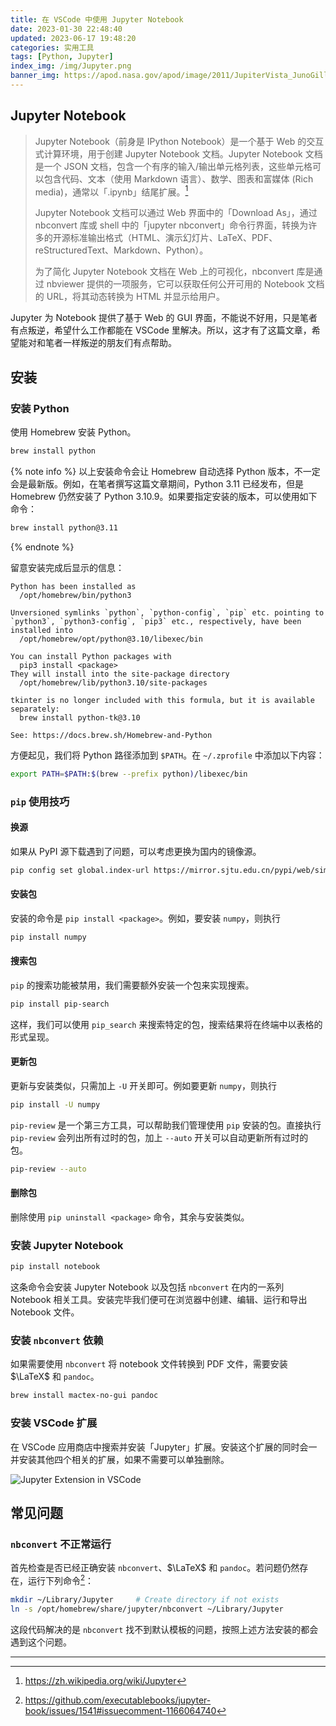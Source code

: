 ```yaml
---
title: 在 VSCode 中使用 Jupyter Notebook
date: 2023-01-30 22:48:40
updated: 2023-06-17 19:48:20
categories: 实用工具
tags: [Python, Jupyter]
index_img: /img/Jupyter.png
banner_img: https://apod.nasa.gov/apod/image/2011/JupiterVista_JunoGill_3688.jpg
---
```


## Jupyter Notebook

> Jupyter Notebook（前身是 IPython Notebook）是一个基于 Web 的交互式计算环境，用于创建 Jupyter Notebook 文档。Jupyter Notebook 文档是一个 JSON 文档，包含一个有序的输入/输出单元格列表，这些单元格可以包含代码、文本（使用 Markdown 语言）、数学、图表和富媒体 (Rich media)，通常以「.ipynb」结尾扩展。[^1]
>
> Jupyter Notebook 文档可以通过 Web 界面中的「Download As」，通过 nbconvert 库或 shell 中的「jupyter nbconvert」命令行界面，转换为许多的开源标准输出格式（HTML、演示幻灯片、LaTeX、PDF、reStructuredText、Markdown、Python）。
>
> 为了简化 Jupyter Notebook 文档在 Web 上的可视化，nbconvert 库是通过 nbviewer 提供的一项服务，它可以获取任何公开可用的 Notebook 文档的 URL，将其动态转换为 HTML 并显示给用户。

Jupyter 为 Notebook 提供了基于 Web 的 GUI 界面，不能说不好用，只是笔者有点叛逆，希望什么工作都能在 VSCode 里解决。所以，这才有了这篇文章，希望能对和笔者一样叛逆的朋友们有点帮助。

## 安装

### 安装 Python

使用 Homebrew 安装 Python。

```sh
brew install python
```

{% note info %}
以上安装命令会让 Homebrew 自动选择 Python 版本，不一定会是最新版。例如，在笔者撰写这篇文章期间，Python 3.11 已经发布，但是 Homebrew 仍然安装了 Python 3.10.9。如果要指定安装的版本，可以使用如下命令：

```sh
brew install python@3.11
```
{% endnote %}

留意安装完成后显示的信息：

```text
Python has been installed as
  /opt/homebrew/bin/python3

Unversioned symlinks `python`, `python-config`, `pip` etc. pointing to
`python3`, `python3-config`, `pip3` etc., respectively, have been installed into
  /opt/homebrew/opt/python@3.10/libexec/bin

You can install Python packages with
  pip3 install <package>
They will install into the site-package directory
  /opt/homebrew/lib/python3.10/site-packages

tkinter is no longer included with this formula, but it is available separately:
  brew install python-tk@3.10

See: https://docs.brew.sh/Homebrew-and-Python
```

方便起见，我们将 Python 路径添加到 `$PATH`。在 `~/.zprofile` 中添加以下内容：

```sh
export PATH=$PATH:$(brew --prefix python)/libexec/bin
```

### `pip` 使用技巧

#### 换源

如果从 PyPI 源下载遇到了问题，可以考虑更换为国内的镜像源。

```sh
pip config set global.index-url https://mirror.sjtu.edu.cn/pypi/web/simple
```

#### 安装包

安装的命令是 `pip install <package>`。例如，要安装 `numpy`，则执行

```sh
pip install numpy
```

#### 搜索包

`pip` 的搜索功能被禁用，我们需要额外安装一个包来实现搜索。
```sh
pip install pip-search
```
这样，我们可以使用 `pip_search` 来搜索特定的包，搜索结果将在终端中以表格的形式呈现。

#### 更新包

更新与安装类似，只需加上 `-U` 开关即可。例如要更新 `numpy`，则执行
```sh
pip install -U numpy
```
`pip-review` 是一个第三方工具，可以帮助我们管理使用 `pip` 安装的包。直接执行 `pip-review` 会列出所有过时的包，加上 `--auto` 开关可以自动更新所有过时的包。
```sh
pip-review --auto
```

#### 删除包

删除使用 `pip uninstall <package>` 命令，其余与安装类似。

### 安装 Jupyter Notebook

```sh
pip install notebook
```
这条命令会安装 Jupyter Notebook 以及包括 `nbconvert` 在内的一系列 Notebook 相关工具。安装完毕我们便可在浏览器中创建、编辑、运行和导出 Notebook 文件。

### 安装 `nbconvert` 依赖

如果需要使用 `nbconvert` 将 notebook 文件转换到 PDF 文件，需要安装 $\LaTeX$ 和 `pandoc`。

```sh
brew install mactex-no-gui pandoc
```

### 安装 VSCode 扩展

在 VSCode 应用商店中搜索并安装「Jupyter」扩展。安装这个扩展的同时会一并安装其他四个相关的扩展，如果不需要可以单独删除。

![Jupyter Extension in VSCode](Jupyter-Extension.png)

## 常见问题

### `nbconvert` 不正常运行

首先检查是否已经正确安装 `nbconvert`、$\LaTeX$ 和 `pandoc`。若问题仍然存在，运行下列命令[^2]：

```sh
mkdir ~/Library/Jupyter     # Create directory if not exists
ln -s /opt/homebrew/share/jupyter/nbconvert ~/Library/Jupyter
```

这段代码解决的是 `nbconvert` 找不到默认模板的问题，按照上述方法安装的都会遇到这个问题。

---

[^1]: https://zh.wikipedia.org/wiki/Jupyter
[^2]: https://github.com/executablebooks/jupyter-book/issues/1541#issuecomment-1166064740
